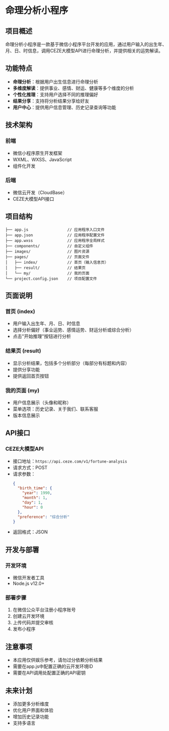 # 命理分析小程序

## 项目概述

命理分析小程序是一款基于微信小程序平台开发的应用，通过用户输入的出生年、月、日、时信息，调用CEZE大模型API进行命理分析，并提供相关的运势解读。

## 功能特点

- **命理分析**：根据用户出生信息进行命理分析
- **多维度解读**：提供事业、感情、财运、健康等多个维度的分析
- **个性化推理**：支持用户选择不同的推理偏好
- **结果分享**：支持将分析结果分享给好友
- **用户中心**：提供用户信息管理、历史记录查询等功能

## 技术架构

### 前端

- 微信小程序原生开发框架
- WXML、WXSS、JavaScript
- 组件化开发

### 后端

- 微信云开发（CloudBase）
- CEZE大模型API接口

## 项目结构

```
├── app.js                 // 应用程序入口文件
├── app.json               // 应用程序配置文件
├── app.wxss               // 应用程序全局样式
├── components/            // 自定义组件
├── images/                // 图片资源
├── pages/                 // 页面文件
│   ├── index/             // 首页（输入信息页）
│   ├── result/            // 结果页
│   └── my/                // 我的页面
└── project.config.json    // 项目配置文件
```

## 页面说明

### 首页 (index)

- 用户输入出生年、月、日、时信息
- 选择分析偏好（事业运势、感情运势、财运分析或综合分析）
- 点击"开始推理"按钮进行分析

### 结果页 (result)

- 显示分析结果，包括多个分析部分（每部分有标题和内容）
- 提供分享功能
- 提供返回首页按钮

### 我的页面 (my)

- 用户信息展示（头像和昵称）
- 菜单选项：历史记录、关于我们、联系客服
- 版本信息展示

## API接口

### CEZE大模型API

- 接口地址：`https://api.ceze.com/v1/fortune-analysis`
- 请求方式：POST
- 请求参数：
  ```json
  {
    "birth_time": {
      "year": 1990,
      "month": 1,
      "day": 1,
      "hour": 0
    },
    "preference": "综合分析"
  }
  ```
- 返回格式：JSON

## 开发与部署

### 开发环境

- 微信开发者工具
- Node.js v12.0+

### 部署步骤

1. 在微信公众平台注册小程序账号
2. 创建云开发环境
3. 上传代码并提交审核
4. 发布小程序

## 注意事项

- 本应用仅供娱乐参考，请勿过分依赖分析结果
- 需要在app.js中配置正确的云开发环境ID
- 需要在API调用处配置正确的API密钥

## 未来计划

- 添加更多分析维度
- 优化用户界面和体验
- 增加历史记录功能
- 支持多语言
